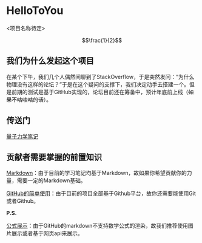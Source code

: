 # HelloToYou

<项目名称待定>

$$\frac{1}{2}$$

## 我们为什么发起这个项目

在某个下午，我们几个人偶然间聊到了StackOverflow，于是突然发问：“为什么物理没有这样的论坛？”于是在这个疑问的支撑下，我们决定动手去搭建一个。但是前期的测试是基于GitHub实现的，论坛目前还在筹备中，预计年底前上线（~~如果不咕咕咕的话~~）。

## 传送门

[量子力学笔记](https://github.com/scimenphy/QuantumMechanicsNoteBook)

## 贡献者需要掌握的前置知识

[Markdown](https://xianbai.me/learn-md/index.html)：由于目前的学习笔记均基于Markdown，故如果你希望贡献你的力量，需要一定的Markdown基础。

[GitHub的简单使用](https://github.com/scimenphy/ToGithub)：由于目前的项目全部基于Github平台，故你还需要能使用Git或者Github。

**P.S.**

[公式展示](https://github.com/scimenphy/HelloToYou/blob/master/FormulaTutorial.md)：由于GitHub的markdown不支持数学公式的渲染，故我们推荐使用图片展示或者基于网页api来展示。
